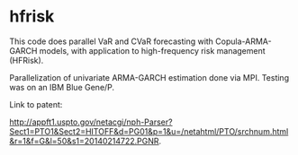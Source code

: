 # hfrisk

This code does parallel VaR and CVaR forecasting with Copula-ARMA-GARCH models, with application to high-frequency risk management (HFRisk).

Parallelization of univariate ARMA-GARCH estimation done via MPI. Testing was on an IBM Blue Gene/P.

Link to patent:

http://appft1.uspto.gov/netacgi/nph-Parser?Sect1=PTO1&Sect2=HITOFF&d=PG01&p=1&u=/netahtml/PTO/srchnum.html&r=1&f=G&l=50&s1=20140214722.PGNR.
